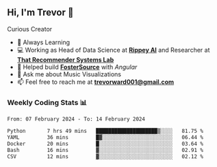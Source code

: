 ## Hi, I'm Trevor 👋

Curious Creator

- 🌱 Always Learning
- 💻 Working as Head of Data Science at [**Rippey AI**](https://rippey.ai/) and Researcher at [**That Recommender Systems Lab**](https://github.com/that-recsys-lab)
- 🔧 Helped build [**FosterSource**](https://github.com/blueprintboulder/f21s22-foster-source.git) with _Angular_
- 💬 Ask me about Music Visualizations
- 📫 Feel free to reach me at **<a href="mailto:trevorward001@gmail.com">trevorward001@gmail.com<a>**

### Weekly Coding Stats 📊
<!--START_SECTION:waka-->

```txt
From: 07 February 2024 - To: 14 February 2024

Python       7 hrs 49 mins   ████████████████████▒░░░░   81.75 %
YAML         36 mins         █▓░░░░░░░░░░░░░░░░░░░░░░░   06.44 %
Docker       20 mins         █░░░░░░░░░░░░░░░░░░░░░░░░   03.64 %
Bash         16 mins         ▓░░░░░░░░░░░░░░░░░░░░░░░░   02.91 %
CSV          12 mins         ▓░░░░░░░░░░░░░░░░░░░░░░░░   02.12 %
```

<!--END_SECTION:waka-->

<!--

Here are some ideas to get you started:

- 🔭 I’m currently working on (way to add branches committed on)
- 🌱 I’m currently learning Web Frameworks and Machine Learning! (Lisp, JS (react & angular), Python, and __)
- 💬 Ask me about ...
- 📫 How to reach me: 
- 😄 Pronouns: He/Him/His
- ⚡ Fun fact: ...

that-recsys-lab
-->
